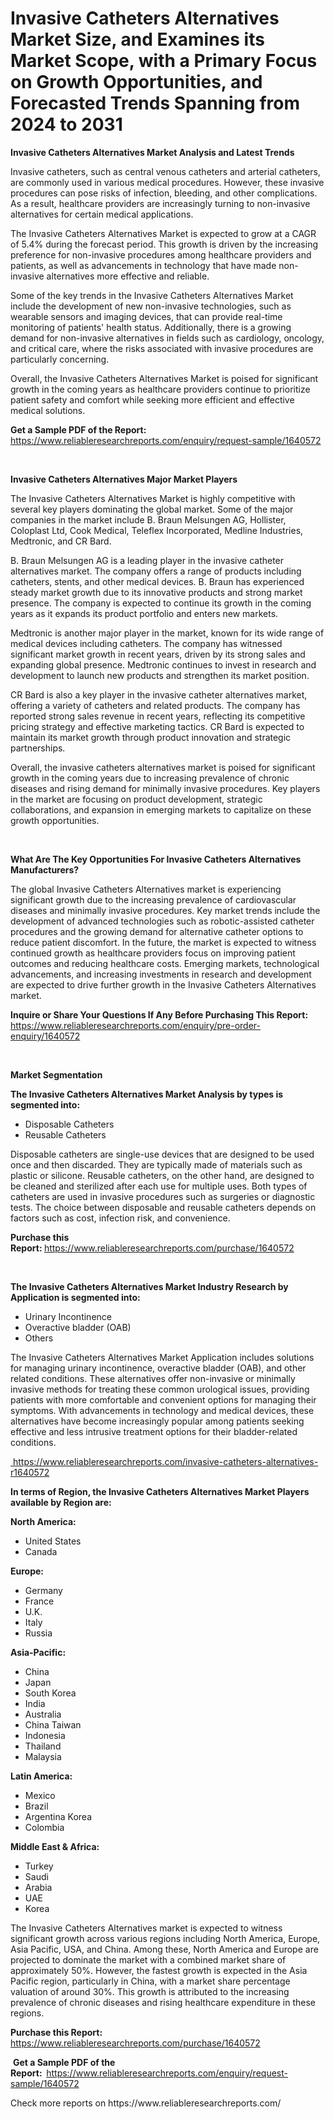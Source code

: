 <p><h1>Invasive Catheters Alternatives Market Size, and Examines its Market Scope, with a Primary Focus on Growth Opportunities, and Forecasted Trends Spanning from 2024 to 2031</h1></p><p><strong>Invasive Catheters Alternatives Market Analysis and Latest Trends</strong></p>
<p><p>Invasive catheters, such as central venous catheters and arterial catheters, are commonly used in various medical procedures. However, these invasive procedures can pose risks of infection, bleeding, and other complications. As a result, healthcare providers are increasingly turning to non-invasive alternatives for certain medical applications.</p><p>The Invasive Catheters Alternatives Market is expected to grow at a CAGR of 5.4% during the forecast period. This growth is driven by the increasing preference for non-invasive procedures among healthcare providers and patients, as well as advancements in technology that have made non-invasive alternatives more effective and reliable.</p><p>Some of the key trends in the Invasive Catheters Alternatives Market include the development of new non-invasive technologies, such as wearable sensors and imaging devices, that can provide real-time monitoring of patients' health status. Additionally, there is a growing demand for non-invasive alternatives in fields such as cardiology, oncology, and critical care, where the risks associated with invasive procedures are particularly concerning.</p><p>Overall, the Invasive Catheters Alternatives Market is poised for significant growth in the coming years as healthcare providers continue to prioritize patient safety and comfort while seeking more efficient and effective medical solutions.</p></p>
<p><strong>Get a Sample PDF of the Report:&nbsp;</strong> <a href="https://www.reliableresearchreports.com/enquiry/request-sample/1640572">https://www.reliableresearchreports.com/enquiry/request-sample/1640572</a></p>
<p>&nbsp;</p>
<p><strong>Invasive Catheters Alternatives Major Market Players</strong></p>
<p><p>The Invasive Catheters Alternatives Market is highly competitive with several key players dominating the global market. Some of the major companies in the market include B. Braun Melsungen AG, Hollister, Coloplast Ltd, Cook Medical, Teleflex Incorporated, Medline Industries, Medtronic, and CR Bard. </p><p>B. Braun Melsungen AG is a leading player in the invasive catheter alternatives market. The company offers a range of products including catheters, stents, and other medical devices. B. Braun has experienced steady market growth due to its innovative products and strong market presence. The company is expected to continue its growth in the coming years as it expands its product portfolio and enters new markets.</p><p>Medtronic is another major player in the market, known for its wide range of medical devices including catheters. The company has witnessed significant market growth in recent years, driven by its strong sales and expanding global presence. Medtronic continues to invest in research and development to launch new products and strengthen its market position.</p><p>CR Bard is also a key player in the invasive catheter alternatives market, offering a variety of catheters and related products. The company has reported strong sales revenue in recent years, reflecting its competitive pricing strategy and effective marketing tactics. CR Bard is expected to maintain its market growth through product innovation and strategic partnerships.</p><p>Overall, the invasive catheters alternatives market is poised for significant growth in the coming years due to increasing prevalence of chronic diseases and rising demand for minimally invasive procedures. Key players in the market are focusing on product development, strategic collaborations, and expansion in emerging markets to capitalize on these growth opportunities.</p></p>
<p>&nbsp;</p>
<p><strong>What Are The Key Opportunities For Invasive Catheters Alternatives Manufacturers?</strong></p>
<p><p>The global Invasive Catheters Alternatives market is experiencing significant growth due to the increasing prevalence of cardiovascular diseases and minimally invasive procedures. Key market trends include the development of advanced technologies such as robotic-assisted catheter procedures and the growing demand for alternative catheter options to reduce patient discomfort. In the future, the market is expected to witness continued growth as healthcare providers focus on improving patient outcomes and reducing healthcare costs. Emerging markets, technological advancements, and increasing investments in research and development are expected to drive further growth in the Invasive Catheters Alternatives market.</p></p>
<p><strong>Inquire or Share Your Questions If Any Before Purchasing This Report:</strong> <a href="https://www.reliableresearchreports.com/enquiry/pre-order-enquiry/1640572">https://www.reliableresearchreports.com/enquiry/pre-order-enquiry/1640572</a></p>
<p>&nbsp;</p>
<p><strong>Market Segmentation</strong></p>
<p><strong>The Invasive Catheters Alternatives Market Analysis by types is segmented into:</strong></p>
<p><ul><li>Disposable Catheters</li><li>Reusable Catheters</li></ul></p>
<p><p>Disposable catheters are single-use devices that are designed to be used once and then discarded. They are typically made of materials such as plastic or silicone. Reusable catheters, on the other hand, are designed to be cleaned and sterilized after each use for multiple uses. Both types of catheters are used in invasive procedures such as surgeries or diagnostic tests. The choice between disposable and reusable catheters depends on factors such as cost, infection risk, and convenience.</p></p>
<p><strong>Purchase this Report:&nbsp;</strong><a href="https://www.reliableresearchreports.com/purchase/1640572">https://www.reliableresearchreports.com/purchase/1640572</a></p>
<p>&nbsp;</p>
<p><strong>The Invasive Catheters Alternatives Market Industry Research by Application is segmented into:</strong></p>
<p><ul><li>Urinary Incontinence</li><li>Overactive bladder (OAB)</li><li>Others</li></ul></p>
<p><p>The Invasive Catheters Alternatives Market Application includes solutions for managing urinary incontinence, overactive bladder (OAB), and other related conditions. These alternatives offer non-invasive or minimally invasive methods for treating these common urological issues, providing patients with more comfortable and convenient options for managing their symptoms. With advancements in technology and medical devices, these alternatives have become increasingly popular among patients seeking effective and less intrusive treatment options for their bladder-related conditions.</p></p>
<p><a href="https://www.reliableresearchreports.com/invasive-catheters-alternatives-r1640572">&nbsp;https://www.reliableresearchreports.com/invasive-catheters-alternatives-r1640572</a></p>
<p><strong>In terms of Region, the Invasive Catheters Alternatives Market Players available by Region are:</strong></p>
<p>
    <p> <strong> North America: </strong>
        <ul>
            <li>United States</li>
            <li>Canada</li>
        </ul>
        </p> 
    <p> <strong> Europe: </strong>
        <ul>
            <li>Germany</li>
            <li>France</li>
            <li>U.K.</li>
            <li>Italy</li>
            <li>Russia</li>
        </ul>
        </p> 
    <p> <strong> Asia-Pacific: </strong>
        <ul>
            <li>China</li>
            <li>Japan</li>
            <li>South Korea</li>
            <li>India</li>
            <li>Australia</li>
            <li>China Taiwan</li>
            <li>Indonesia</li>
            <li>Thailand</li>
            <li>Malaysia</li>
        </ul>
        </p> 
    <p> <strong> Latin America: </strong>
        <ul>
            <li>Mexico</li>
            <li>Brazil</li>
            <li>Argentina Korea</li>
            <li>Colombia</li>
        </ul>
        </p> 
    <p> <strong> Middle East & Africa: </strong>
        <ul>
            <li>Turkey</li>
            <li>Saudi</li>
            <li>Arabia</li>
            <li>UAE</li>
            <li>Korea</li>
        </ul>
    </p>
    </p>
<p><p>The Invasive Catheters Alternatives market is expected to witness significant growth across various regions including North America, Europe, Asia Pacific, USA, and China. Among these, North America and Europe are projected to dominate the market with a combined market share of approximately 50%. However, the fastest growth is expected in the Asia Pacific region, particularly in China, with a market share percentage valuation of around 30%. This growth is attributed to the increasing prevalence of chronic diseases and rising healthcare expenditure in these regions.</p></p>
<p><strong>Purchase this Report: </strong><a href="https://www.reliableresearchreports.com/purchase/1640572">https://www.reliableresearchreports.com/purchase/1640572</a></p>
<p>&nbsp;<strong>Get a Sample PDF of the Report:&nbsp;&nbsp;</strong><a href="https://www.reliableresearchreports.com/enquiry/request-sample/1640572">https://www.reliableresearchreports.com/enquiry/request-sample/1640572</a></p>
<p><strong></strong></p>
<p>Check more reports on https://www.reliableresearchreports.com/</p>